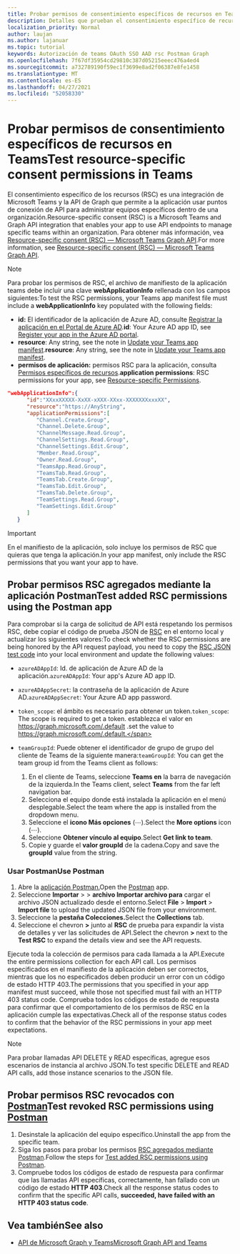 ```yaml
---
title: Probar permisos de consentimiento específicos de recursos en Teams
description: Detalles que prueban el consentimiento específico de recursos en Teams con Postman
localization_priority: Normal
author: laujan
ms.author: lajanuar
ms.topic: tutorial
keywords: Autorización de teams OAuth SSO AAD rsc Postman Graph
ms.openlocfilehash: 7f67df35954cd29810c387d05215eeec476a4ed4
ms.sourcegitcommit: a732789190f59ec1f3699e8ad2f06387e8fe1458
ms.translationtype: MT
ms.contentlocale: es-ES
ms.lasthandoff: 04/27/2021
ms.locfileid: "52058330"
---
```

# <a name="test-resource-specific-consent-permissions-in-teams"></a><span data-ttu-id="e35e3-104">Probar permisos de consentimiento específicos de recursos en Teams</span><span class="sxs-lookup"><span data-stu-id="e35e3-104">Test resource-specific consent permissions in Teams</span></span>

<span data-ttu-id="e35e3-105">El consentimiento específico de los recursos (RSC) es una integración de Microsoft Teams y la API de Graph que permite a la aplicación usar puntos de conexión de API para administrar equipos específicos dentro de una organización.</span><span class="sxs-lookup"><span data-stu-id="e35e3-105">Resource-specific consent (RSC) is a Microsoft Teams and Graph API integration that enables your app to use API endpoints to manage specific teams within an organization.</span></span> <span data-ttu-id="e35e3-106">Para obtener más información, vea [Resource-specific consent (RSC) — Microsoft Teams Graph API](resource-specific-consent.md).</span><span class="sxs-lookup"><span data-stu-id="e35e3-106">For more information, see [Resource-specific consent (RSC) — Microsoft Teams Graph API](resource-specific-consent.md).</span></span>

> [!NOTE]
> <span data-ttu-id="e35e3-107">Para probar los permisos de RSC, el archivo de manifiesto de la aplicación teams debe incluir una clave **webApplicationInfo** rellenada con los campos siguientes:</span><span class="sxs-lookup"><span data-stu-id="e35e3-107">To test the RSC permissions, your Teams app manifest file must include a **webApplicationInfo** key populated with the following fields:</span></span>
>
> - <span data-ttu-id="e35e3-108">**id:** El identificador de la aplicación de Azure AD, consulte [Registrar la aplicación en el Portal de Azure AD](resource-specific-consent.md#register-your-app-with-microsoft-identity-platform-via-the-azure-ad-portal).</span><span class="sxs-lookup"><span data-stu-id="e35e3-108">**id**: Your Azure AD app ID, see [Register your app in the Azure AD portal](resource-specific-consent.md#register-your-app-with-microsoft-identity-platform-via-the-azure-ad-portal).</span></span>
> - <span data-ttu-id="e35e3-109">**resource**: Any string, see the note in  [Update your Teams app manifest](resource-specific-consent.md#update-your-teams-app-manifest).</span><span class="sxs-lookup"><span data-stu-id="e35e3-109">**resource**: Any string, see the note in  [Update your Teams app manifest](resource-specific-consent.md#update-your-teams-app-manifest).</span></span>
> - <span data-ttu-id="e35e3-110">**permisos de aplicación:** permisos RSC para la aplicación, consulta [Permisos específicos de recursos](resource-specific-consent.md#resource-specific-permissions).</span><span class="sxs-lookup"><span data-stu-id="e35e3-110">**application permissions**: RSC permissions for  your app, see [Resource-specific Permissions](resource-specific-consent.md#resource-specific-permissions).</span></span>

```json
"webApplicationInfo":{
      "id":"XXxxXXXXX-XxXX-xXXX-XXxx-XXXXXXXxxxXX",
      "resource":"https://AnyString",
      "applicationPermissions":[
         "Channel.Create.Group",
         "Channel.Delete.Group",
         "ChannelMessage.Read.Group",
         "ChannelSettings.Read.Group",
         "ChannelSettings.Edit.Group",
         "Member.Read.Group",
         "Owner.Read.Group",
         "TeamsApp.Read.Group",
         "TeamsTab.Read.Group",
         "TeamsTab.Create.Group",
         "TeamsTab.Edit.Group",
         "TeamsTab.Delete.Group",
         "TeamSettings.Read.Group",
         "TeamSettings.Edit.Group"
      ]
   }
```

> [!IMPORTANT]
> <span data-ttu-id="e35e3-111">En el manifiesto de la aplicación, solo incluye los permisos de RSC que quieras que tenga la aplicación.</span><span class="sxs-lookup"><span data-stu-id="e35e3-111">In your app manifest, only include the RSC permissions that you want your app to have.</span></span>

## <a name="test-added-rsc-permissions-using-the-postman-app"></a><span data-ttu-id="e35e3-112">Probar permisos RSC agregados mediante la aplicación Postman</span><span class="sxs-lookup"><span data-stu-id="e35e3-112">Test added RSC permissions using the Postman app</span></span>

<span data-ttu-id="e35e3-113">Para comprobar si la carga de solicitud de API está respetando los permisos RSC, debe copiar el código de prueba JSON de [RSC](test-rsc-json-file.md) en el entorno local y actualizar los siguientes valores:</span><span class="sxs-lookup"><span data-stu-id="e35e3-113">To check whether the RSC permissions are being honored by the API request payload, you need to copy the [RSC JSON test code](test-rsc-json-file.md) into your local environment and update the following values:</span></span>

* <span data-ttu-id="e35e3-114">`azureADAppId`: Id. de aplicación de Azure AD de la aplicación.</span><span class="sxs-lookup"><span data-stu-id="e35e3-114">`azureADAppId`: Your app's Azure AD app ID.</span></span>
* <span data-ttu-id="e35e3-115">`azureADAppSecret`: la contraseña de la aplicación de Azure AD.</span><span class="sxs-lookup"><span data-stu-id="e35e3-115">`azureADAppSecret`: Your Azure AD app password.</span></span>
* <span data-ttu-id="e35e3-116">`token_scope`: el ámbito es necesario para obtener un token.</span><span class="sxs-lookup"><span data-stu-id="e35e3-116">`token_scope`: The scope is required to get a token.</span></span> <span data-ttu-id="e35e3-117">establezca el valor en https://graph.microsoft.com/.default .</span><span class="sxs-lookup"><span data-stu-id="e35e3-117">set the value to https://graph.microsoft.com/.default.</span></span>
* <span data-ttu-id="e35e3-118">`teamGroupId`: Puede obtener el identificador de grupo de grupo del cliente de Teams de la siguiente manera:</span><span class="sxs-lookup"><span data-stu-id="e35e3-118">`teamGroupId`: You can get the team group id from the Teams client as follows:</span></span>

    1. <span data-ttu-id="e35e3-119">En el cliente de Teams, seleccione **Teams en** la barra de navegación de la izquierda.</span><span class="sxs-lookup"><span data-stu-id="e35e3-119">In the Teams client, select **Teams** from the far left navigation bar.</span></span>
    2. <span data-ttu-id="e35e3-120">Selecciona el equipo donde está instalada la aplicación en el menú desplegable.</span><span class="sxs-lookup"><span data-stu-id="e35e3-120">Select the team where the app is installed from the dropdown menu.</span></span>
    3. <span data-ttu-id="e35e3-121">Seleccione el **icono Más opciones** (&#8943;).</span><span class="sxs-lookup"><span data-stu-id="e35e3-121">Select the **More options** icon (&#8943;).</span></span>
    4. <span data-ttu-id="e35e3-122">Seleccione **Obtener vínculo al equipo**.</span><span class="sxs-lookup"><span data-stu-id="e35e3-122">Select **Get link to team**.</span></span> 
    5. <span data-ttu-id="e35e3-123">Copie y guarde el **valor groupId** de la cadena.</span><span class="sxs-lookup"><span data-stu-id="e35e3-123">Copy and save the **groupId** value from the string.</span></span>

### <a name="use-postman"></a><span data-ttu-id="e35e3-124">Usar Postman</span><span class="sxs-lookup"><span data-stu-id="e35e3-124">Use Postman</span></span>

1. <span data-ttu-id="e35e3-125">Abre la [aplicación Postman.](https://www.postman.com)</span><span class="sxs-lookup"><span data-stu-id="e35e3-125">Open the [Postman](https://www.postman.com) app.</span></span>
2. <span data-ttu-id="e35e3-126">Seleccione **Importar**  >    >  **archivo Importar archivo para** cargar el archivo JSON actualizado desde el entorno.</span><span class="sxs-lookup"><span data-stu-id="e35e3-126">Select **File** > **Import** > **Import file** to upload the updated JSON file from your environment.</span></span>  
3. <span data-ttu-id="e35e3-127">Seleccione la **pestaña Colecciones.**</span><span class="sxs-lookup"><span data-stu-id="e35e3-127">Select the **Collections** tab.</span></span> 
4. <span data-ttu-id="e35e3-128">Seleccione el chevron **>** junto al **RSC** de prueba para expandir la vista de detalles y ver las solicitudes de API.</span><span class="sxs-lookup"><span data-stu-id="e35e3-128">Select the chevron **>** next to the **Test RSC** to expand the details view and see the API requests.</span></span>

<span data-ttu-id="e35e3-129">Ejecute toda la colección de permisos para cada llamada a la API.</span><span class="sxs-lookup"><span data-stu-id="e35e3-129">Execute the entire permissions collection for each API call.</span></span> <span data-ttu-id="e35e3-130">Los permisos especificados en el manifiesto de la aplicación deben ser correctos, mientras que los no especificados deben producir un error con un código de estado HTTP 403.</span><span class="sxs-lookup"><span data-stu-id="e35e3-130">The permissions that you specified in your app manifest must succeed, while those not specified must fail with an HTTP 403 status code.</span></span> <span data-ttu-id="e35e3-131">Comprueba todos los códigos de estado de respuesta para confirmar que el comportamiento de los permisos de RSC en la aplicación cumple las expectativas.</span><span class="sxs-lookup"><span data-stu-id="e35e3-131">Check all of the response status codes to confirm that the behavior of the RSC permissions in your app meet expectations.</span></span>

> [!NOTE]
> <span data-ttu-id="e35e3-132">Para probar llamadas API DELETE y READ específicas, agregue esos escenarios de instancia al archivo JSON.</span><span class="sxs-lookup"><span data-stu-id="e35e3-132">To test specific DELETE and READ API calls, add those instance scenarios to the JSON file.</span></span>

## <a name="test-revoked-rsc-permissions-using-postman"></a><span data-ttu-id="e35e3-133">Probar permisos RSC revocados con [Postman](https://www.postman.com/)</span><span class="sxs-lookup"><span data-stu-id="e35e3-133">Test revoked RSC permissions using [Postman](https://www.postman.com/)</span></span>

1. <span data-ttu-id="e35e3-134">Desinstale la aplicación del equipo específico.</span><span class="sxs-lookup"><span data-stu-id="e35e3-134">Uninstall the app from the specific team.</span></span>
2. <span data-ttu-id="e35e3-135">Siga los pasos para probar los permisos [RSC agregados mediante Postman](#test-added-rsc-permissions-using-the-postman-app).</span><span class="sxs-lookup"><span data-stu-id="e35e3-135">Follow the steps for [Test added RSC permissions using Postman](#test-added-rsc-permissions-using-the-postman-app).</span></span>
3. <span data-ttu-id="e35e3-136">Compruebe todos los códigos de estado de respuesta para confirmar que las llamadas API específicas, correctamente, han fallado con un código de estado **HTTP 403**.</span><span class="sxs-lookup"><span data-stu-id="e35e3-136">Check all the response status codes to confirm that the specific API calls, **succeeded, have failed with an HTTP 403 status code**.</span></span>

## <a name="see-also"></a><span data-ttu-id="e35e3-137">Vea también</span><span class="sxs-lookup"><span data-stu-id="e35e3-137">See also</span></span>

- [<span data-ttu-id="e35e3-138">API de Microsoft Graph y Teams</span><span class="sxs-lookup"><span data-stu-id="e35e3-138">Microsoft Graph API and Teams</span></span>](/graph/api/resources/teams-api-overview?view=graph-rest-1.0&preserve-view=true)

